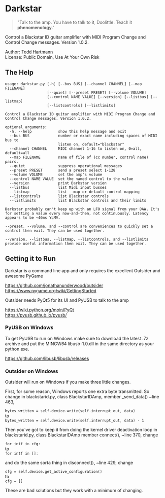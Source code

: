 # Darkstar

> "Talk to the amp. You have to talk to it, Doolittle. Teach it **phenomenology**."

Control a Blackstar ID guitar amplifier with MIDI Program Change and
Control Change messages. Version 1.0.2.

Author: [Todd Hartmann](https://github.com/ToddHartmann)\
License:  Public Domain, Use At Your Own Risk

## The Help
```
usage: darkstar.py [-h] [--bus BUS] [--channel CHANNEL] [--map FILENAME]
                   [--quiet] [--preset PRESET] [--volume VOLUME]
                   [--control NAME VALUE] [--version] [--listbus] [--listmap]
                   [--listcontrols] [--listlimits]

Control a Blackstar ID guitar amplifier with MIDI Program Change and
Control Change messages. Version 1.0.2.

optional arguments:
  -h, --help            show this help message and exit
  --bus BUS             number or exact name including spaces of MIDI bus to
                        listen on, default="blackstar"
  --channel CHANNEL     MIDI channel 1-16 to listen on, 0=all, default=all
  --map FILENAME        name of file of (cc number, control name) pairs.
  --quiet               suppress operational messages
  --preset PRESET       send a preset select 1-128
  --volume VOLUME       set the amp's volume
  --control NAME VALUE  set the named control to the value
  --version             print Darkstar version
  --listbus             list Midi input busses
  --listmap             list --map or default control mapping
  --listcontrols        list Blackstar controls
  --listlimits          list Blackstar controls and their limits

Darkstar probably can't keep up with an LFO signal from your DAW. It's
for setting a value every now-and-then, not continuously. Latency
appears to be ~40ms YLMV.

--preset, --volume, and --control are conveniences to quickly set a
control then exit. They can be used together.

--version, --listbus, --listmap, --listcontrols, and --listlimits
provide useful information then exit. They can be used together.
```

## Getting it to Run

Darkstar is a command line app and only requires the excellent
Outsider and awesome PyGame

https://github.com/jonathanunderwood/outsider
\
https://www.pygame.org/wiki/GettingStarted

Outsider needs PyQt5 for its UI and PyUSB to talk to the amp

https://wiki.python.org/moin/PyQt
\
https://pyusb.github.io/pyusb/

### PyUSB on Windows
To get PyUSB to run on Windows make sure to download the latest .7z archive
and put the MINGW64 libusb-1.0.dll in the same directory as your python.exe.

https://github.com/libusb/libusb/releases

### Outsider on Windows
Outsider will run on Windows if you make three little changes.

First, for some reason, Windows reports one extra byte transmitted.  So
change in blackstarid.py, class BlackstarIDAmp, member _send_data() ~line 463,

 	 	
`bytes_written = self.device.write(self.interrupt_out, data)`\
to\
`bytes_written = self.device.write(self.interrupt_out, data) - 1`

Then you've got to keep it from doing the kernel driver deactivation
loop in blackstarid.py, class BlackstarIDAmp member connect(),
~line 370, change

`for intf in cfg:`\
to\
`for intf in []:`

and do the same sorta thing in disconnect(), ~line 429, change

`cfg = self.device.get_active_configuration()`\
to\
`cfg = []`

These are bad solutions but they work with a minimum of changing.

